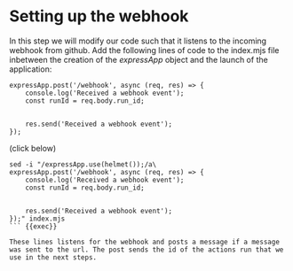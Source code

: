 # Setting up the webhook
In this step we will modify our code such that it listens to the incoming webhook from github. Add the following lines of code to the index.mjs file inbetween the creation of the *expressApp* object and the launch of the application:

```
expressApp.post('/webhook', async (req, res) => {
    console.log('Received a webhook event');
    const runId = req.body.run_id;


    res.send('Received a webhook event');
});
``` 
(click below)

```
sed -i "/expressApp.use(helmet());/a\
expressApp.post('/webhook', async (req, res) => {
    console.log('Received a webhook event');
    const runId = req.body.run_id;


    res.send('Received a webhook event');
});" index.mjs
``` {{exec}}

These lines listens for the webhook and posts a message if a message was sent to the url. The post sends the id of the actions run that we use in the next steps.


